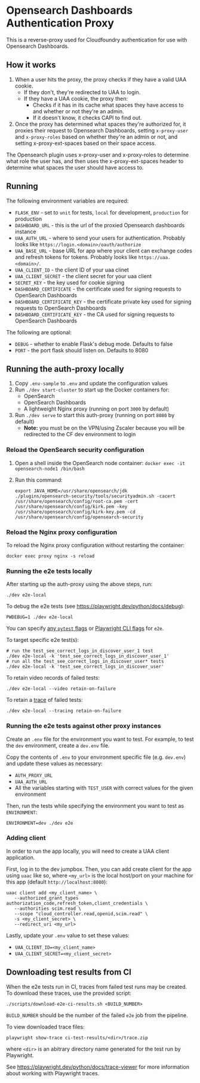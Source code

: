 # Opensearch Dashboards Authentication Proxy

This is a reverse-proxy used for Cloudfoundry authentication for use with Opensearch Dashboards.

## How it works

1. When a user hits the proxy, the proxy checks if they have a valid UAA cookie.
   - If they don't, they're redirected to UAA to login.
   - If they have a UAA cookie, the proxy then:
      - Checks if it has in its cache what spaces they have access to and whether or not they're an admin.
      - If it doesn't know, it checks CAPI to find out.
2. Once the proxy has determined what spaces they're authorized for, it proxies their request to Opensearch Dashboards, setting `x-proxy-user` and `x-proxy-roles` based on whether
they're an admin or not, and setting x-proxy-ext-spaces based on their space access.

The Opensearch plugin uses x-proxy-user and x-proxy-roles to determine what role
the user has, and then uses the x-proxy-ext-spaces header to determine what
spaces the user should have access to.

## Running

The following environment variables are required:

- `FLASK_ENV` - set to `unit` for tests, `local` for development, `production` for production
- `DASHBOARD_URL` - this is the url of the proxied Opensearch dashboards instance
- `UAA_AUTH_URL` - where to send your users for authentication. Probably looks like `https://login.<domain>/oauth/authorize`
- `UAA_BASE_URL` - base URL for app where your client can exchange codes and refresh tokens for tokens. Probably looks like `https://uaa.<domain>/`.
- `UAA_CLIENT_ID` - the client ID of your uaa clinet
- `UAA_CLIENT_SECRET` - the client secret for your uaa client
- `SECRET_KEY` - the key used for cookie signing
- `DASHBOARD_CERTIFICATE` - the certificate used for signing requests to OpenSearch Dashboards
- `DASHBOARD_CERTIFICATE_KEY` - the certificate private key used for signing requests to OpenSearch Dashboards
- `DASHBOARD_CERTIFICATE_KEY` - the CA used for signing requests to OpenSearch Dashboards

The following are optional:

- `DEBUG` - whether to enable Flask's debug mode. Defaults to false
- `PORT` -  the port flask should listen on. Defaults to 8080

## Running the auth-proxy locally

1. Copy `.env-sample` to `.env` and update the configuration values
1. Run `./dev start-cluster` to start up the Docker containers for:
   - OpenSearch
   - OpenSearch Dashboards
   - A lightweight Nginx proxy (running on port `3000` by default)
1. Run `./dev serve` to start this auth-proxy (running on port `8080` by default)
   - **Note:** you must be on the VPN/using Zscaler because you will be redirected to the CF dev environment to login

### Reload the OpenSearch security configuration

1. Open a shell inside the OpenSearch node container: `docker exec -it opensearch-node1 /bin/bash`
2. Run this command:

      ```shell
      export JAVA_HOME=/usr/share/opensearch/jdk
      ./plugins/opensearch-security/tools/securityadmin.sh -cacert /usr/share/opensearch/config/root-ca.pem -cert /usr/share/opensearch/config/kirk.pem -key /usr/share/opensearch/config/kirk-key.pem -cd /usr/share/opensearch/config/opensearch-security
      ```

### Reload the Nginx proxy configuration

To reload the Nginx proxy configuration without restarting the container:

```shell
docker exec proxy nginx -s reload
```

### Running the e2e tests locally

After starting up the auth-proxy using the above steps, run:

```shell
./dev e2e-local
```

To debug the e2e tests (see <https://playwright.dev/python/docs/debug>):

```shell
PWDEBUG=1 ./dev e2e-local
```

You can specify [any `pytest` flags](https://docs.pytest.org/en/7.1.x/reference/reference.html#command-line-flags) or [Playwright CLI flags](https://playwright.dev/python/docs/test-runners#cli-arguments) for `e2e`.

To target specific e2e test(s):

```shell
# run the test_see_correct_logs_in_discover_user_1 test
./dev e2e-local -k 'test_see_correct_logs_in_discover_user_1'
# run all the test_see_correct_logs_in_discover_user* tests
./dev e2e-local -k 'test_see_correct_logs_in_discover_user'
```

To retain video records of failed tests:

```shell
./dev e2e-local --video retain-on-failure
```

To retain a [trace](https://playwright.dev/python/docs/trace-viewer-intro) of failed tests:

```shell
./dev e2e-local --tracing retain-on-failure
```

### Running the e2e tests against other proxy instances

Create an `.env` file for the environment you want to test. For example, to test the `dev` environment, create a `dev.env` file.

Copy the contents of `.env` to your environment specific file (e.g. `dev.env`) and update these values as necessary:

- `AUTH_PROXY_URL`
- `UAA_AUTH_URL`
- All the variables starting with `TEST_USER` with correct values for the given environment

Then, run the tests while specifying the environment you want to test as `ENVIRONMENT`:

```shell
ENVIRONMENT=dev ./dev e2e
```

### Adding client

In order to run the app locally, you will need to create a UAA client application.

First, log in to the dev jumpbox. Then, you can add create client for the app using `uaac` like so,
where `<my_url>` is the local host/port on your machine for this app (default `http://localhost:8080`):

```shell
uaac client add <my_client_name> \
   --authorized_grant_types authorization_code,refresh_token,client_credentials \
   --authorities scim.read \
   --scope "cloud_controller.read,openid,scim.read" \
   -s <my_client_secret> \
   --redirect_uri <my_url>
```

Lastly, update your `.env` value to set these values:

- `UAA_CLIENT_ID=<my_client_name>`
- `UAA_CLIENT_SECRET=<my_client_secret>`

## Downloading test results from CI

When the e2e tests run in CI, traces from failed test runs may be created. To download these traces, use the provided script:

```shell
./scripts/download-e2e-ci-results.sh <BUILD_NUMBER>
```

`BUILD_NUMBER` should be the number of the failed `e2e` job from the pipeline.

To view downloaded trace files:

```shell
playwright show-trace ci-test-results/<dir>/trace.zip
```

where `<dir>` is an abitrary directory name generated for the test run by Playwright.

See <https://playwright.dev/python/docs/trace-viewer> for more information about working with Playwright traces.
